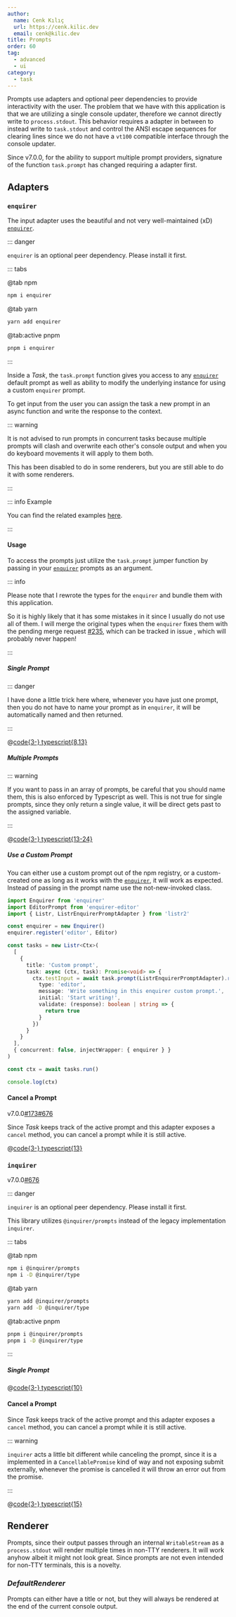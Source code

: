 ```yaml
---
author:
  name: Cenk Kılıç
  url: https://cenk.kilic.dev
  email: cenk@kilic.dev
title: Prompts
order: 60
tag:
  - advanced
  - ui
category:
  - task
---
```


Prompts use adapters and optional peer dependencies to provide interactivity with the user. The problem that we have with this application is that we are utilizing a single console updater, therefore we cannot directly write to `process.stdout`. This behavior requires a adapter in between to instead write to `task.stdout` and control the ANSI escape sequences for clearing lines since we do not have a `vt100` compatible interface through the console updater.

<!-- more -->

Since <Badge><FontIcon icon="mdi:tag-text-outline"/>v7.0.0</Badge>, for the ability to support multiple prompt providers, signature of the function `task.prompt` has changed requiring a adapter first.

## Adapters

### `enquirer`

The input adapter uses the beautiful and not very well-maintained (xD) [`enquirer`](https://www.npmjs.com/package/enquirer).

::: danger

`enquirer` is an optional peer dependency. Please install it first.

::: tabs

@tab npm

```bash
npm i enquirer
```

@tab yarn

```bash
yarn add enquirer
```

@tab:active pnpm

```bash
pnpm i enquirer
```

:::

Inside a _Task_, the `task.prompt` function gives you access to any [`enquirer`](https://www.npmjs.com/package/enquirer) default prompt as well as ability to modify the underlying instance for using a custom `enquirer` prompt.

<!-- more -->

To get input from the user you can assign the task a new prompt in an async function and write the response to the context.

::: warning

It is not advised to run prompts in concurrent tasks because multiple prompts will clash and overwrite each other's console output and when you do keyboard movements it will apply to them both.

This has been disabled to do in some renderers, but you are still able to do it with some renderers.

:::

::: info Example

You can find the related examples [here](https://github.com/listr2/listr2/tree/master/examples/task-prompt.example.ts).

:::

#### Usage

To access the prompts just utilize the `task.prompt` jumper function by passing in your [`enquirer`](https://www.npmjs.com/package/enquirer) prompts as an argument.

::: info

Please note that I rewrote the types for the `enquirer` and bundle them with this application.

So it is highly likely that it has some mistakes in it since I usually do not use all of them. I will merge the original types when the `enquirer` fixes them with the pending merge request <Badge type="warning"><FontIcon icon="mdi:github" /><a href="https://github.com/listr2/listr2/issues/235" target="_blank">#235</a></Badge>, which can be tracked in issue , which will probably never happen!

:::

##### Single Prompt

::: danger

I have done a little trick here where, whenever you have just one prompt, then you do not have to name your prompt as in `enquirer`, it will be automatically named and then returned.

:::

@[code{3-} typescript{8,13}](../../examples/docs/task/prompts/enquirer-single.ts)

##### Multiple Prompts

::: warning

If you want to pass in an array of prompts, be careful that you should name them, this is also enforced by Typescript as well. This is not true for single prompts, since they only return a single value, it will be direct gets past to the assigned variable.

:::

@[code{3-} typescript{13-24}](../../examples/docs/task/prompts/enquirer-multiple.ts)

##### Use a Custom Prompt

You can either use a custom prompt out of the npm registry, or a custom-created one as long as it works with the [`enquirer`](https://www.npmjs.com/package/enquirer), it will work as expected. Instead of passing in the prompt name use the not-new-invoked class.

```typescript
import Enquirer from 'enquirer'
import EditorPrompt from 'enquirer-editor'
import { Listr, ListrEnquirerPromptAdapter } from 'listr2'

const enquirer = new Enquirer()
enquirer.register('editor', Editor)

const tasks = new Listr<Ctx>(
  [
    {
      title: 'Custom prompt',
      task: async (ctx, task): Promise<void> => {
        ctx.testInput = await task.prompt(ListrEnquirerPromptAdapter).run({
          type: 'editor',
          message: 'Write something in this enquirer custom prompt.',
          initial: 'Start writing!',
          validate: (response): boolean | string => {
            return true
          }
        })
      }
    }
  ],
  { concurrent: false, injectWrapper: { enquirer } }
)

const ctx = await tasks.run()

console.log(ctx)
```

#### Cancel a Prompt

<Badge><FontIcon icon="mdi:tag-text-outline"/>v7.0.0</Badge><Badge type="warning"><FontIcon icon="mdi:github"/><a href="https://github.com/listr2/listr2/issues/173" target="_blank">#173</a></Badge><Badge type="warning"><FontIcon icon="mdi:github"/><a href="https://github.com/listr2/listr2/issues/676" target="_blank">#676</a></Badge>

Since _Task_ keeps track of the active prompt and this adapter exposes a `cancel` method, you can cancel a prompt while it is still active.

@[code{3-} typescript{13}](../../examples/docs/task/prompts/enquirer-cancel.ts)

### `inquirer`

<Badge><FontIcon icon="mdi:tag-text-outline" />v7.0.0</Badge><Badge type="warning"><FontIcon icon="mdi:github" /><a href="https://github.com/listr2/listr2/issues/676" target="_blank">#676</a></Badge>

::: danger

`inquirer` is an optional peer dependency. Please install it first.

This library utilizes `@inquirer/prompts` instead of the legacy implementation `inquirer`.

::: tabs

@tab npm

```bash
npm i @inquirer/prompts
npm i -D @inquirer/type
```

@tab yarn

```bash
yarn add @inquirer/prompts
yarn add -D @inquirer/type
```

@tab:active pnpm

```bash
pnpm i @inquirer/prompts
pnpm i -D @inquirer/type
```

:::

##### Single Prompt

@[code{3-} typescript{10}](../../examples/docs/task/prompts/inquirer-single.ts)

#### Cancel a Prompt

Since _Task_ keeps track of the active prompt and this adapter exposes a `cancel` method, you can cancel a prompt while it is still active.

::: warning

`inquirer` acts a little bit different while canceling the prompt, since it is a implemented in a `CancellablePromise` kind of way and not exposing submit externally, whenever the promise is cancelled it will throw an error out from the promise.

:::

@[code{3-} typescript{15}](../../examples/docs/task/prompts/inquirer-cancel.ts)

## Renderer

Prompts, since their output passes through an internal `WritableStream` as a `process.stdout` will render multiple times in non-TTY renderers. It will work anyhow albeit it might not look great. Since prompts are not even intended for non-TTY terminals, this is a novelty.

### _DefaultRenderer_

Prompts can either have a title or not, but they will always be rendered at the end of the current console output.
